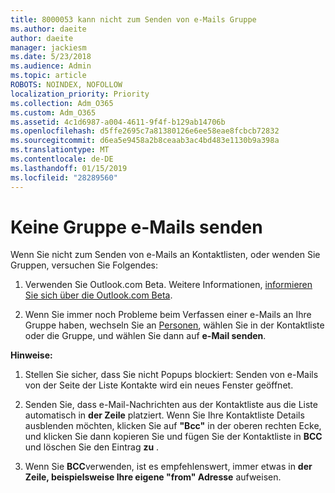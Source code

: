 ```yaml
---
title: 8000053 kann nicht zum Senden von e-Mails Gruppe
ms.author: daeite
author: daeite
manager: jackiesm
ms.date: 5/23/2018
ms.audience: Admin
ms.topic: article
ROBOTS: NOINDEX, NOFOLLOW
localization_priority: Priority
ms.collection: Adm_O365
ms.custom: Adm_O365
ms.assetid: 4c1d6987-a004-4611-9f4f-b129ab14706b
ms.openlocfilehash: d5ffe2695c7a81380126e6ee58eae8fcbcb72832
ms.sourcegitcommit: d6ea5e9458a2b8ceaab3ac4bd483e1130b9a398a
ms.translationtype: MT
ms.contentlocale: de-DE
ms.lasthandoff: 01/15/2019
ms.locfileid: "28289560"
---
```

# <a name="unable-to-send-group-emails"></a>Keine Gruppe e-Mails senden

Wenn Sie nicht zum Senden von e-Mails an Kontaktlisten, oder wenden Sie Gruppen, versuchen Sie Folgendes:
  
1. Verwenden Sie Outlook.com Beta. Weitere Informationen, [informieren Sie sich über die Outlook.com Beta](https://support.office.com/article/e2261c7f-d413-4084-8f22-21282f42d8cf).
    
2. Wenn Sie immer noch Probleme beim Verfassen einer e-Mails an Ihre Gruppe haben, wechseln Sie an [Personen](https://outlook.live.com/people/), wählen Sie in der Kontaktliste oder die Gruppe, und wählen Sie dann auf **e-Mail senden**.
    
 **Hinweise:**
  
1. Stellen Sie sicher, dass Sie nicht Popups blockiert: Senden von e-Mails von der Seite der Liste Kontakte wird ein neues Fenster geöffnet.
    
2. Senden Sie, dass e-Mail-Nachrichten aus der Kontaktliste aus die Liste automatisch in **der Zeile** platziert. Wenn Sie Ihre Kontaktliste Details ausblenden möchten, klicken Sie auf **"Bcc"** in der oberen rechten Ecke, und klicken Sie dann kopieren Sie und fügen Sie der Kontaktliste in **BCC** und löschen Sie den Eintrag **zu** . 
    
3. Wenn Sie **BCC**verwenden, ist es empfehlenswert, immer etwas in **der Zeile, beispielsweise Ihre eigene "from" Adresse** aufweisen. 
    

